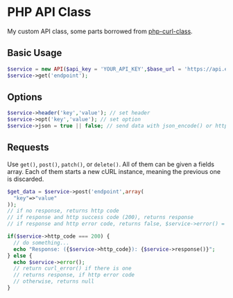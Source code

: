 # PHP API Class
My custom API class, some parts borrowed from [php-curl-class](https://github.com/php-curl-class/php-curl-class).

## Basic Usage

```php
$service = new API($api_key = 'YOUR_API_KEY',$base_url = 'https://api.example.com/v1/', $json = true | false); // send all data as JSON
$service->get('endpoint');
```

## Options

```php
$service->header('key','value'); // set header
$service->opt('key','value'); // set option
$service->json = true || false; // send data with json_encode() or http_build_query()
```

## Requests

Use `get()`, `post()`, `patch()`, or `delete()`. All of them can be given a fields array. Each of them starts a new cURL instance, meaning the previous one is discarded.

```php
$get_data = $service->post('endpoint',array(
  "key"=>"value"
));
// if no response, returns http code
// if response and http success code (200), returns response
// if response and http error code, returns false, $service->error() = response

if($service->http_code === 200) {
  // do something...
  echo "Response: ({$service->http_code}): {$service->response()}";
} else {
  echo $service->error();
  // return curl_error() if there is one
  // returns response, if http error code
  // otherwise, returns null
}
```
